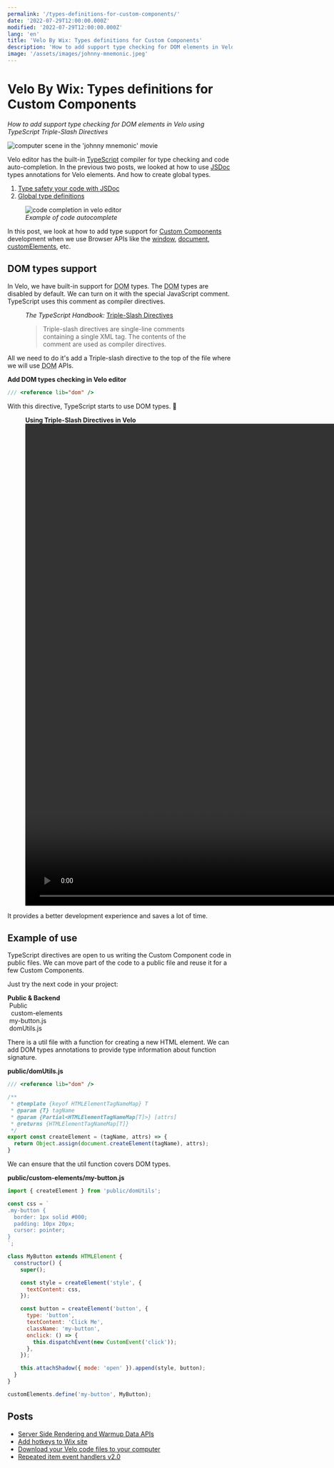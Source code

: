 ```yaml
---
permalink: '/types-definitions-for-custom-components/'
date: '2022-07-29T12:00:00.000Z'
modified: '2022-07-29T12:00:00.000Z'
lang: 'en'
title: 'Velo By Wix: Types definitions for Custom Components'
description: 'How to add support type checking for DOM elements in Velo using TypeScript Triple-Slash Directives'
image: '/assets/images/johnny-mnemonic.jpeg'
---
```


# Velo By Wix: Types definitions for Custom Components

*How to add support type checking for DOM elements in Velo using TypeScript Triple-Slash Directives*

![computer scene in the 'johnny mnemonic' movie](/assets/images/johnny-mnemonic.jpeg)

Velo editor has the built-in [TypeScript](https://www.typescriptlang.org/) compiler for type checking and code auto-completion. In the previous two posts, we looked at how to use [JSDoc](https://jsdoc.app/) types annotations for Velo elements. And how to create global types.

1. [Type safety your code with JSDoc](/type-safety-your-code-with-jsdoc/)
1. [Global type definitions](/global-type-definitions-in-velo/)

<figure>
  <img
    src="/assets/images/auto-completion.jpg"
    alt="code completion in velo editor"
    loading="lazy"
  />
  <figcaption>
    <em>Example of code autocomplete</em>
  </figcaption>
</figure>

In this post, we look at how to add type support for [Custom Components](https://support.wix.com/en/article/velo-about-custom-elements) development when we use Browser APIs like the [window](https://developer.mozilla.org/en-US/docs/Web/API/Window), [document](https://developer.mozilla.org/en-US/docs/Web/API/Document), [customElements](https://developer.mozilla.org/en-US/docs/Web/API/Window/customElements), etc.

## DOM types support

In Velo, we have built-in support for <abbr title="Document Object Model">DOM</abbr> types. The <abbr title="Document Object Model">DOM</abbr> types are disabled by default. We can turn on it with the special JavaScript comment. TypeScript uses this comment as compiler directives.

<figure>
  <figcaption>
    <cite>The TypeScript Handbook:</cite>
    <a href="https://www.typescriptlang.org/docs/handbook/triple-slash-directives.html">Triple-Slash Directives</a>
  </figcaption>
  <blockquote cite="https://www.typescriptlang.org/docs/handbook/triple-slash-directives.html">
    Triple-slash directives are single-line comments containing a single XML tag. The contents of the comment are used as compiler directives.
  </blockquote>
</figure>

All we need to do it's add a Triple-slash directive to the top of the file where we will use <abbr title="Document Object Model">DOM</abbr> APIs.

**Add DOM types checking in Velo editor**

```ts
/// <reference lib="dom" />
```

With this directive, TypeScript starts to use DOM types. 🙌

<figure>
  <figcaption>
    <strong>Using Triple-Slash Directives in Velo</strong>
  </figcaption>
  <video
    src="/assets/videos/triple-slash-directives.mp4"
    preload="metadata"
    width="1728"
    height="1080"
    controls
    loop
  />
</figure>

It provides a better development experience and saves a lot of time.

## Example of use

TypeScript directives are open to us writing the Custom Component code in public files. We can move part of the code to a public file and reuse it for a few Custom Components.

Just try the next code in your project:

<div class="filetree" role="img" aria-label="velo sidebar">
  <div class="filetree_tab filetree_row">
    <strong>Public & Backend</strong>
  </div>
  <div class="filetree_title filetree_row">
    <img src="/assets/images/i/open.svg" alt=""/>
    Public
  </div>
  <div class="filetree_tab">
    <div class="filetree_row">
      <img src="/assets/images/i/open.svg" alt=""/>
      <img src="/assets/images/i/folder.svg" alt=""/>
      custom-elements
    </div>
    <div class="filetree_tab filetree_row">
      <img src="/assets/images/i/js.svg" alt=""/>
      my-button.js
    </div>
  </div>
   <div class="filetree_tab filetree_row">
    <img src="/assets/images/i/js.svg" alt=""/>
    domUtils.js
  </div>
</div>

There is a util file with a function for creating a new HTML element. We can add DOM types annotations to provide type information about function signature.

**public/domUtils.js**

```js
/// <reference lib="dom" />

/**
 * @template {keyof HTMLElementTagNameMap} T
 * @param {T} tagName
 * @param {Partial<HTMLElementTagNameMap[T]>} [attrs]
 * @returns {HTMLElementTagNameMap[T]}
 */
export const createElement = (tagName, attrs) => {
  return Object.assign(document.createElement(tagName), attrs);
}
```

We can ensure that the util function covers DOM types.

**public/custom-elements/my-button.js**

```js
import { createElement } from 'public/domUtils';

const css = `
.my-button {
  border: 1px solid #000;
  padding: 10px 20px;
  cursor: pointer;
}
`;

class MyButton extends HTMLElement {
  constructor() {
    super();

    const style = createElement('style', {
      textContent: css,
    });

    const button = createElement('button', {
      type: 'button',
      textContent: 'Click Me',
      className: 'my-button',
      onclick: () => {
        this.dispatchEvent(new CustomEvent('click'));
      },
    });

    this.attachShadow({ mode: 'open' }).append(style, button);
  }
}

customElements.define('my-button', MyButton);
```

## Posts

- [Server Side Rendering and Warmup Data APIs](/ssr-and-warmup-data/)
- [Add hotkeys to Wix site](/hotkeys-custom-element/)
- [Download your Velo code files to your computer](/velo-filesystem-chrome-extension/)
- [Repeated item event handlers v2.0](/repeated-item-event-handlers-v2/)
